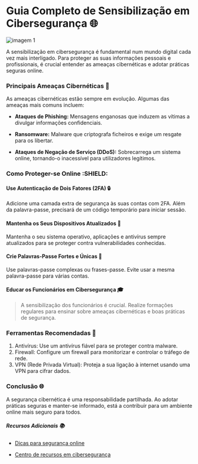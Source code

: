 # Guia Completo de Sensibilização em Cibersegurança :globe_with_meridians:

![imagem 1](https://www.fccn.pt/media/2021/10/shutterstock_1931787956-1024x617.jpg)

A sensibilização em cibersegurança é fundamental num mundo digital cada vez mais interligado. Para proteger as suas informações pessoais e profissionais, é crucial entender as ameaças cibernéticas e adotar práticas seguras online.

### Principais Ameaças Cibernéticas :bug:

As ameaças cibernéticas estão sempre em evolução. Algumas das ameaças mais comuns incluem:

  + **Ataques de Phishing:** Mensagens enganosas que induzem as vítimas a divulgar informações confidenciais.

  + **Ransomware:** Malware que criptografa ficheiros e exige um resgate para os libertar.

  + **Ataques de Negação de Serviço (DDoS):** Sobrecarrega um sistema online, tornando-o inacessível para utilizadores legítimos.

### Como Proteger-se Online :SHIELD:

#### **Use Autenticação de Dois Fatores (2FA)** :lock:

Adicione uma camada extra de segurança às suas contas com 2FA. Além da palavra-passe, precisará de um código temporário para iniciar sessão.

#### **Mantenha os Seus Dispositivos Atualizados** :iphone:

Mantenha o seu sistema operativo, aplicações e antivírus sempre atualizados para se proteger contra vulnerabilidades conhecidas.

#### **Crie Palavras-Passe Fortes e Únicas** 🔑

Use palavras-passe complexas ou frases-passe. Evite usar a mesma palavra-passe para várias contas.

#### **Educar os Funcionários em Cibersegurança** 🎓

> A sensibilização dos funcionários é crucial. Realize formações regulares para ensinar sobre ameaças cibernéticas e boas práticas de segurança.

### Ferramentas Recomendadas 🔧

1. Antivírus: Use um antivírus fiável para se proteger contra malware. 
1. Firewall: Configure um firewall para monitorizar e controlar o tráfego de rede. 
1. VPN (Rede Privada Virtual): Proteja a sua ligação à internet usando uma VPN para cifrar dados.
   

### Conclusão 🌐

A segurança cibernética é uma responsabilidade partilhada. Ao adotar práticas seguras e manter-se informado, está a contribuir para um ambiente online mais seguro para todos.

##### Recursos Adicionais 📚

+ [Dicas para segurança online](https://www.exemplo.com/dicas-seguranca-online)

+ [Centro de recursos em cibersegurança](https://www.exemplo.com/recursos-ciberseguranca)
